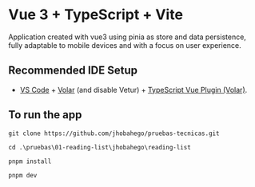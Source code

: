# Vue 3 + TypeScript + Vite

Application created with vue3 using pinia as store and data persistence, fully adaptable to mobile devices and with a focus on user experience.

## Recommended IDE Setup

- [VS Code](https://code.visualstudio.com/) + [Volar](https://marketplace.visualstudio.com/items?itemName=Vue.volar) (and disable Vetur) + [TypeScript Vue Plugin (Volar)](https://marketplace.visualstudio.com/items?itemName=Vue.vscode-typescript-vue-plugin).

## To run the app

```
git clone https://github.com/jhobahego/pruebas-tecnicas.git

cd .\pruebas\01-reading-list\jhobahego\reading-list

pnpm install

pnpm dev
```